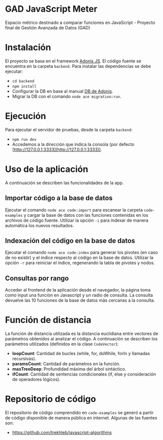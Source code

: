 # GAD JavaScript Meter
Espacio métrico destinado a comparar funciones en JavaScript - Proyecto final de Gestión Avanzada de Datos (GAD)

# Instalación
El proyecto se basa en el framework [Adonis JS](https://docs.adonisjs.com/guides/introduction).
El código fuente se encuentra en la carpeta `backend`.
Para instalar las dependencias se debe ejecutar:
- `cd backend`
- `npm install`
- Configurar la DB en base al manual [DB de Adonis](https://docs.adonisjs.com/guides/database/introduction).
- Migrar la DB con el comando `node ace migration:run`.

# Ejecución
Para ejecutar el servidor de pruebas, desde la carpeta `backend`:
- `npm run dev`
- Accedemos a la dirección que indica la consola (por defecto [http://127.0.0.1:3333](http://127.0.0.1:3333)).

# Uso de la aplicación
A continuación se describen las funcionalidades de la app.

## Importar código a la base de datos
Ejecutar el comando `node ace code:import` para escanear la carpeta `code-examples` y cargar la base de datos
con las funciones contenidas en los archivos de código fuente.
Utilizar la opción `-i` para indexar de manera automática los nuevos resultados.

## Indexación del código en la base de datos
Ejecutar el comando `node ace code:index` para generar los pivotes (en caso de no existir) y el índice respecto al código en la base de datos.
Utilizar la opción `-r` para reiniciar el índice, regenerando la tabla de pivotes y nodos.

## Consultas por rango
Acceder al frontend de la aplicación desde el navegador, la página toma como input una función
en Javascript y un radio de consulta. La consulta devuelve las 10 funciones de la base de datos más cercanas
a la consulta.

# Función de distancia
La función de distancia utilizada es la distancia euclidiana entre vectores de parámetros obtenidos al analizar el código.
A continuación se describen los parámetros utilizados (definidos en la clase `CodeVector`):
- **loopCount**: Cantidad de bucles (while, for, doWhile, forIn y llamadas recursivas).
- **paramsCount**: Cantidad de parámetros en la función.
- **maxTreeDeep**: Profundidad máxima del árbol sintáctico.
- **ifCount**: Cantidad de sentencias condicionales (if, else y consideración de operadores lógicos).

# Repositorio de código
El repositorio de código comprendido en `code-examples` se generó a partir de código
disponible de manera pública en internet. Algunas de las fuentes son:
- https://github.com/trekhleb/javascript-algorithms